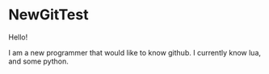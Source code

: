 # NewGitTest

Hello!

I am a new programmer that would like to know github. I currently know lua, and some python.
